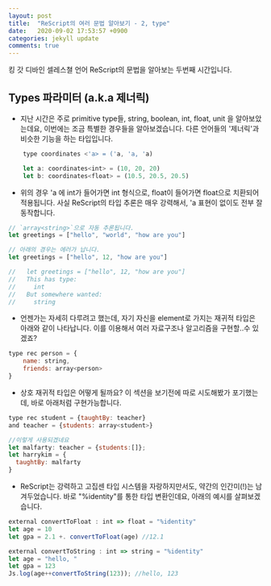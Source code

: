 ```yaml
---
layout: post
title:  "ReScript의 여러 문법 알아보기 - 2, type"
date:   2020-09-02 17:53:57 +0900
categories: jekyll update
comments: true
---
```


킹 갓 디바인 셀레스쳘 언어 ReScript의 문법을 알아보는 두번째 시간입니다. 
## Types 파라미터 (a.k.a 제너릭)

- 지난 시간은 주로 primitive type들, string, boolean, int, float, unit 을 알아보았는데요, 이번에는 조금 특별한 경우들을 알아보겠습니다. 다른 언어들의 '제너릭'과 비슷한 기능을 하는 타입입니다.

```javascript
    type coordinates <'a> = ('a, 'a, 'a)

    let a: coordinates<int> = (10, 20, 20)
    let b: coordinates<float> = (10.5, 20.5, 20.5)
```
- 위의 경우 'a 에 int가 들어가면 int 형식으로, float이 들어가면 float으로 치환되어 적용됩니다. 사실 ReScript의 타입 추론은 매우 강력해서, 'a 표현이 없이도 전부 잘 동작합니다.

```javascript
// `array<string>`으로 자동 추론됩니다.
let greetings = ["hello", "world", "how are you"]

// 아래의 경우는 에러가 납니다.
let greetings = ["hello", 12, "how are you"]

//   let greetings = ["hello", 12, "how are you"]
//   This has type:
//     int
//   But somewhere wanted:
//     string
```

- 언젠가는 자세히 다루려고 했는데, 자기 자신을 element로 가지는 재귀적 타입은 아래와 같이 나타납니다. 이를 이용해서 여러 자료구조나 알고리즘을 구현할..수 있겠죠?
```javascript
type rec person = {
    name: string,
    friends: array<person>
}
```

- 상호 재귀적 타입은 어떻게 될까요? 이 섹션을 보기전에 따로 시도해봤가 포기했는데, 바로 아래처럼 구현가능합니다.

```javascript
type rec student = {taughtBy: teacher}
and teacher = {students: array<student>}

//이렇게 사용되겠네요
let malfarty: teacher = {students:[]};
let harrykim = {
  taughtBy: malfarty
}
```

- ReScript는 강력하고 고집센 타입 시스템을 자랑하지만서도, 약간의 인간미(!)는 남겨두었습니다. 바로 "%identity"를 통한 타입 변환인데요, 아래의 예시를 살펴보겠습니다.
```javascript
external convertToFloat : int => float = "%identity"
let age = 10
let gpa = 2.1 +. convertToFloat(age) //12.1

external convertToString : int => string = "%identity"
let age = "hello, "
let gpa = 123
Js.log(age++convertToString(123)); //hello, 123
```
